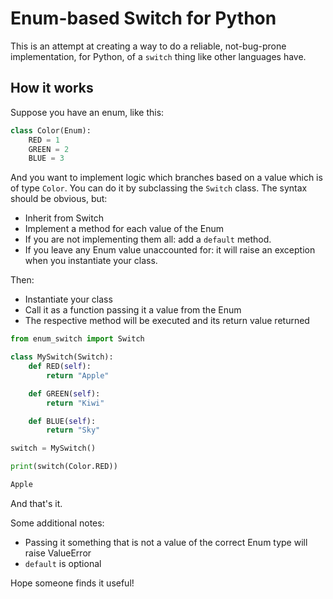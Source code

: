 # Enum-based Switch for Python

This is an attempt at creating a way to do a reliable, not-bug-prone 
implementation, for Python, of a `switch` thing like other languages 
have.

## How it works

Suppose you have an enum, like this:

```python
class Color(Enum):
    RED = 1
    GREEN = 2
    BLUE = 3
```

And you want to implement logic which branches based on a value which is of type `Color`.
You can do it by subclassing the `Switch` class. The syntax should be obvious, but:

* Inherit from Switch
* Implement a method for each value of the Enum
* If you are not implementing them all: add a `default` method.
* If you leave any Enum value unaccounted for: it will raise an exception when you
  instantiate your class.

Then:

* Instantiate your class
* Call it as a function passing it a value from the Enum
* The respective method will be executed and its return value returned

```python
from enum_switch import Switch

class MySwitch(Switch):
    def RED(self):
        return "Apple"

    def GREEN(self):
        return "Kiwi"

    def BLUE(self):
        return "Sky"

switch = MySwitch()

print(switch(Color.RED))

Apple
```

And that's it.

Some additional notes:

* Passing it something that is not a value of the correct Enum type will raise ValueError
* `default` is optional

Hope someone finds it useful!
